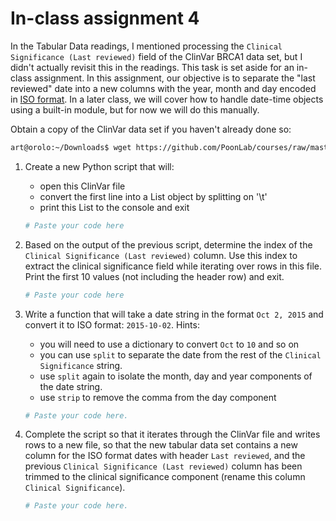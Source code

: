 # In-class assignment 4
In the Tabular Data readings, I mentioned processing the `Clinical Significance (Last reviewed)` field of the ClinVar BRCA1 data set, but I didn't actually revisit this in the readings.  This task is set aside for an in-class assignment.  In this assignment, our objective is to separate the "last reviewed" date into a new columns with the year, month and day encoded in [ISO format](https://en.wikipedia.org/wiki/ISO_8601).  In a later class, we will cover how to handle date-time objects using a built-in module, but for now we will do this manually.

Obtain a copy of the ClinVar data set if you haven't already done so:
```bash
art@orolo:~/Downloads$ wget https://github.com/PoonLab/courses/raw/master/PATH9577Q/examples/ClinVar.BRCA1.tsv
```

1. Create a new Python script that will:
   * open this ClinVar file
   * convert the first line into a List object by splitting on '\t'
   * print this List to the console and exit
   ```python
   # Paste your code here
   
   ```

2. Based on the output of the previous script, determine the index of the `Clinical Significance (Last reviewed)` column.  Use this index to extract the clinical significance field while iterating over rows in this file.  Print the first 10 values (not including the header row) and exit.
   ```python
   # Paste your code here
   
   ```

3. Write a function that will take a date string in the format `Oct 2, 2015` and convert it to ISO format: `2015-10-02`.  Hints:
   * you will need to use a dictionary to convert `Oct` to `10` and so on
   * you can use `split` to separate the date from the rest of the `Clinical Significance` string.
   * use `split` again to isolate the month, day and year components of the date string.
   * use `strip` to remove the comma from the day component
   ```python
   # Paste your code here.
   
   ```
   
4. Complete the script so that it iterates through the ClinVar file and writes rows to a new file, so that the new tabular data set contains a new column for the ISO format dates with header `Last reviewed`, and the previous `Clinical Significance (Last reviewed)` column has been trimmed to the clinical significance component (rename this column `Clinical Significance`).
   ```python
   # Paste your code here.
   
   ```
